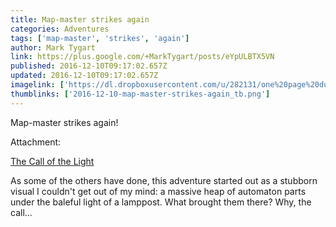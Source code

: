 ```yaml
---
title: Map-master strikes again
categories: Adventures
tags: ['map-master', 'strikes', 'again']
author: Mark Tygart
link: https://plus.google.com/+MarkTygart/posts/eYpULBTX5VN
published: 2016-12-10T09:17:02.657Z
updated: 2016-12-10T09:17:02.657Z
imagelink: ['https://dl.dropboxusercontent.com/u/282131/one%20page%20dungeons/30-Heap.png']
thumblinks: ['2016-12-10-map-master-strikes-again_tb.png']
---
```


Map-master strikes again!


Attachment:

<a href='http://blog.trilemma.com/2016/12/the-call-of-light.html'>The Call of the Light</a>


As some of the others have done, this adventure started out as a stubborn visual I couldn't get out of my mind: a massive heap of automaton parts under the baleful light of a lamppost.   What brought them there? Why, the call...